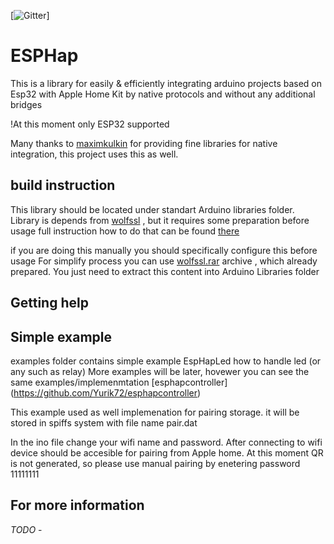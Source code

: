 [![Gitter](https://badges.gitter.im/Join%20Chat.svg)]




ESPHap
===========

This is a library for easily & efficiently integrating arduino projects based on Esp32 with Apple Home Kit by  native protocols 
and without any additional bridges

!At this moment only ESP32 supported

Many thanks to [maximkulkin](https://github.com/maximkulkin) for providing fine libraries for native integration,
this project uses this as well.

## build instruction

This library should be located under standart Arduino libraries folder. 
Library is depends from [wolfssl](https://github.com/wolfSSL)  , but it requires some preparation before usage
full instruction how to do that can be found [there](https://www.wolfssl.com/doxygen/md__Users_alexabrahamson_Work_wolfssl-CLEAN_IDE_ARDUINO_README.html)

if you are doing this manually you should specifically configure this before usage
For simplify process you can use [wolfssl.rar](https://github.com/Yurik72/ESPHap/blob/master/wolfssl/wolfSSL.rar) archive , which already prepared. 
You just need to extract this content  into Arduino Libraries folder


## Getting help


## Simple example

examples folder contains simple example EspHapLed how to handle led (or any such as relay) 
More examples will be later, hovewer you can see the same examples/implemenmtation [esphapcontroller] (https://github.com/Yurik72/esphapcontroller)

This example used as well implemenation for pairing storage. it will be stored in spiffs system with file name pair.dat

In the ino file change your wifi name and password. After connecting to wifi device should be accesible for pairing from Apple home.
At this moment QR is not generated, so please use manual pairing by enetering password  11111111


## For more information




*TODO* - 
